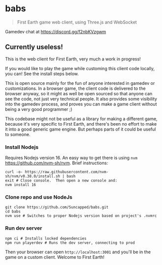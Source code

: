 # babs

> First Earth game web client, using Three.js and WebSocket

Gamedev chat at https://discord.gg/f2nbKVzgwm

## Currently useless!

This is the web client for First Earth, very much a work in progress!

If you would like to play the game while customing this client code locally, you can!  See the install steps below.

This is open source mainly for the fun of anyone interested in gamedev or customizations.  In a browser game, the client code is delivered to the browser anyway, so it might as well be open sourced so that anyone can see the code, not just very technical people.  It also provides some visibility into the gamedev process, and proves you can make a game client without being a very good programmer ;)

This codebase might not be useful as a library for making a different game, because it's very specific to First Earth, and there's been no effort to make it into a good generic game engine.  But perhaps parts of it could be useful to someone.

### Install Nodejs

Requires Nodejs version 16.  An easy way to get there is using `nvm` https://github.com/nvm-sh/nvm.  Brief instructions:

```console
curl -o- https://raw.githubusercontent.com/nvm-sh/nvm/v0.38.0/install.sh | bash
exit # Close console.  Then open a new console and:
nvm install 16
```

### Clone repo and use NodeJs

```console
git clone https://github.com/Suncapped/babs.git
cd babs
nvm use # Switches to proper Nodejs version based on project's .nvmrc
```

### Run dev server

```console
npm ci # Installs locked dependencies
npm run playerdev # Runs the dev server, connecting to prod
```
Then your browser can open `http://localhost:3001` and you'll be in the game on a custom client.  Welcome to First Earth!
